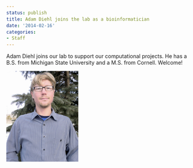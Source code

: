 ```yaml
---
status: publish
title: Adam Diehl joins the lab as a bioinformatician
date: '2014-02-16'
categories:
- Staff
---
```


Adam Diehl joins our lab to support our computational projects. He has a B.S. from Michigan State University and a M.S. from Cornell. Welcome!

<img src="/assets/people/Adam_pic.jpg" height="240px">
